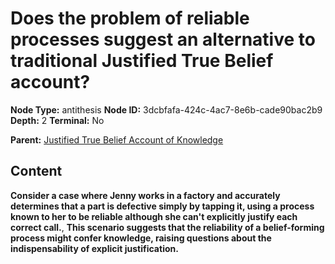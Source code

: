 # Does the problem of reliable processes suggest an alternative to traditional Justified True Belief account?

**Node Type:** antithesis
**Node ID:** 3dcbfafa-424c-4ac7-8e6b-cade90bac2b9
**Depth:** 2
**Terminal:** No

**Parent:** [Justified True Belief Account of Knowledge](justified-true-belief-account-of-knowledge.md)

## Content

**Consider a case where Jenny works in a factory and accurately determines that a part is defective simply by tapping it, using a process known to her to be reliable although she can't explicitly justify each correct call.**, **This scenario suggests that the reliability of a belief-forming process might confer knowledge, raising questions about the indispensability of explicit justification.**
